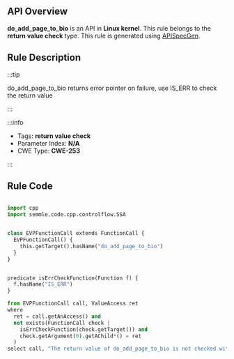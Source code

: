 ---
---


## API Overview
**do_add_page_to_bio** is an API in **Linux kernel**. This rule belongs to the **return value check** type. This rule is generated using [APISpecGen](../../tools/APISpecGen).
## Rule Description

:::tip

do_add_page_to_bio returns error pointer on failure, use IS_ERR to check the return value

:::

:::info

- Tags: **return value check**
- Parameter Index: **N/A**
- CWE Type: **CWE-253**

:::

## Rule Code
```python

import cpp
import semmle.code.cpp.controlflow.SSA


class EVPFunctionCall extends FunctionCall {
  EVPFunctionCall() {
    this.getTarget().hasName("do_add_page_to_bio")
  }
}


predicate isErrCheckFunction(Function f) {
  f.hasName("IS_ERR") 
}

from EVPFunctionCall call, ValueAccess ret
where
  ret = call.getAnAccess() and
  not exists(FunctionCall check |
    isErrCheckFunction(check.getTarget()) and
    check.getArgument(0).getAChild*() = ret
  )
select call, "The return value of do_add_page_to_bio is not checked with IS_ERR."
    
```